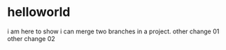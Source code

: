 # helloworld
i am here to show i can merge two branches in a project.
other change 01
other change 02

